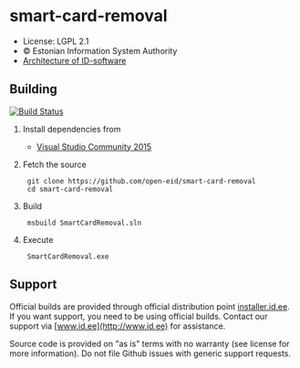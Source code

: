 # smart-card-removal

 * License: LGPL 2.1
 * &copy; Estonian Information System Authority
 * [Architecture of ID-software](http://open-eid.github.io)

## Building
[![Build Status](https://ci.appveyor.com/api/projects/status/github/open-eid/smart-card-removal?branch=master&svg=true)](https://ci.appveyor.com/project/open-eid/smart-card-removal)

1. Install dependencies from
    * [Visual Studio Community 2015](https://www.visualstudio.com/downloads/)
2. Fetch the source

        git clone https://github.com/open-eid/smart-card-removal
        cd smart-card-removal

3. Build

        msbuild SmartCardRemoval.sln

4. Execute

        SmartCardRemoval.exe



## Support
Official builds are provided through official distribution point [installer.id.ee](https://installer.id.ee). If you want support, you need to be using official builds. Contact our support via [www.id.ee](http://www.id.ee) for assistance.

Source code is provided on "as is" terms with no warranty (see license for more information). Do not file Github issues with generic support requests.
